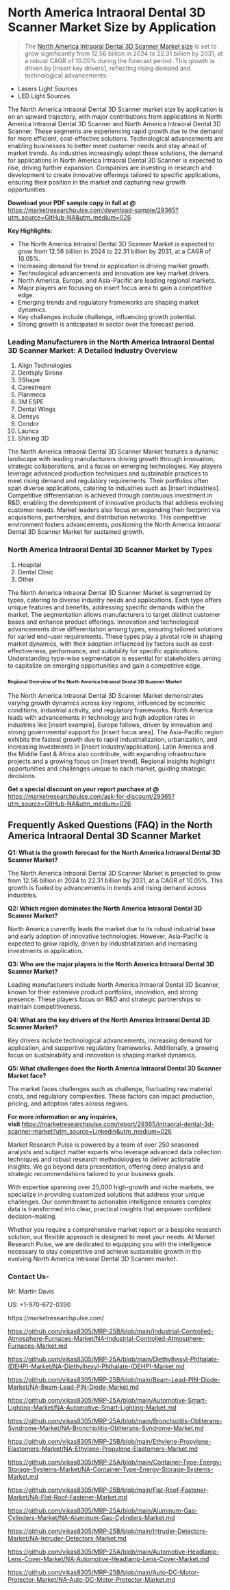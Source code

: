 
<h1>North America Intraoral Dental 3D Scanner Market&nbsp;Size by Application</h1><blockquote><p>The <a href="https://marketresearchpulse.com/download-sample/29365?utm_source=GitHub-NA&amp;utm_medium=026">North America Intraoral Dental 3D Scanner Market size</a> is set to grow significantly from 12.56 billion in 2024 to 22.31 billion by 2031, at a robust CAGR of 10.05% during the forecast period. This growth is driven by [insert key drivers], reflecting rising demand and technological advancements.</p></blockquote><ul><li>Lasers Light Sources<li> LED Light Sources</li></ul><p>The North America Intraoral Dental 3D Scanner market size by application is on an upward trajectory, with major contributions from applications in North America Intraoral Dental 3D Scanner and North America Intraoral Dental 3D Scanner. These segments are experiencing rapid growth due to the demand for more efficient, cost-effective solutions. Technological advancements are enabling businesses to better meet customer needs and stay ahead of market trends. As industries increasingly adopt these solutions, the demand for applications in North America Intraoral Dental 3D Scanner is expected to rise, driving further expansion. Companies are investing in research and development to create innovative offerings tailored to specific applications, ensuring their position in the market and capturing new growth opportunities.</p><p><strong>Download your PDF sample copy in full at @ </strong><a href="https://marketresearchpulse.com/download-sample/29365?utm_source=GitHub-NA&amp;utm_medium=026">https://marketresearchpulse.com/download-sample/29365?utm_source=GitHub-NA&amp;utm_medium=026</a></p><p><strong>Key Highlights: </strong></p><ul><li>The North America Intraoral Dental 3D Scanner Market is expected to grow from 12.56 billion in 2024 to 22.31 billion by 2031, at a CAGR of 10.05%.</li><li>Increasing demand for trend or application is driving market growth.</li><li>Technological advancements and innovation are key market drivers.</li><li>North America, Europe, and Asia-Pacific are leading regional markets.</li><li>Major players are focusing on insert focus area to gain a competitive edge.</li><li>Emerging trends and regulatory frameworks are shaping market dynamics.</li><li>Key challenges include challenge, influencing growth potential.</li><li>Strong growth is anticipated in sector over the forecast period.</li></ul><h3>Leading Manufacturers in the North America Intraoral Dental 3D Scanner Market: A Detailed Industry Overview</h3><ol><li>Align Technologies</li><li>Dentsply Sirona</li><li>3Shape</li><li>Carestream</li><li>Planmeca</li><li>3M ESPE</li><li>Dental Wings</li><li>Densys</li><li>Condor</li><li>Launca</li><li>Shining 3D</li></ol><div class="flex max-w-full flex-col flex-grow"><div class="min-h-8 text-message flex w-full flex-col items-end gap-2 whitespace-normal break-words [.text-message+&amp;]:mt-5" dir="auto" data-message-author-role="assistant" data-message-id="fd8432e4-4910-450d-b182-61b7bfb0a01f" data-message-model-slug="gpt-4o"><div class="flex w-full flex-col gap-1 empty:hidden first:pt-[3px]"><div class="markdown prose w-full break-words dark:prose-invert light"><p>The North America Intraoral Dental 3D Scanner Market features a dynamic landscape with leading manufacturers driving growth through innovation, strategic collaborations, and a focus on emerging technologies. Key players leverage advanced production techniques and sustainable practices to meet rising demand and regulatory requirements. Their portfolios often span diverse applications, catering to industries such as [insert industries]. Competitive differentiation is achieved through continuous investment in R&amp;D, enabling the development of innovative products that address evolving customer needs. Market leaders also focus on expanding their footprint via acquisitions, partnerships, and distribution networks. This competitive environment fosters advancements, positioning the North America Intraoral Dental 3D Scanner Market for sustained growth.</p></div></div></div></div><h3>North America Intraoral Dental 3D Scanner Market by Types</h3><ol><li>Hospital<li> Dental Clinic<li> Other</li></ol><div class="flex max-w-full flex-col flex-grow"><div class="min-h-8 text-message flex w-full flex-col items-end gap-2 whitespace-normal break-words [.text-message+&amp;]:mt-5" dir="auto" data-message-author-role="assistant" data-message-id="084470be-0bb7-4664-bddf-5156b4f41249" data-message-model-slug="gpt-4o-mini"><div class="flex w-full flex-col gap-1 empty:hidden first:pt-[3px]"><div class="markdown prose w-full break-words dark:prose-invert light"><p>The North America Intraoral Dental 3D Scanner Market is segmented by types, catering to diverse industry needs and applications. Each type offers unique features and benefits, addressing specific demands within the market. The segmentation allows manufacturers to target distinct customer bases and enhance product offerings. Innovation and technological advancements drive differentiation among types, ensuring tailored solutions for varied end-user requirements. These types play a pivotal role in shaping market dynamics, with their adoption influenced by factors such as cost-effectiveness, performance, and suitability for specific applications. Understanding type-wise segmentation is essential for stakeholders aiming to capitalize on emerging opportunities and gain a competitive edge.</p></div></div></div></div><h3><span style="font-size: 11px;">Regional Overview of the North America Intraoral Dental 3D Scanner Market</span></h3><div class="flex max-w-full flex-col flex-grow"><div class="min-h-8 text-message flex w-full flex-col items-end gap-2 whitespace-normal break-words [.text-message+&amp;]:mt-5" dir="auto" data-message-author-role="assistant" data-message-id="e9038762-ce64-4e30-91c9-9bd413514231" data-message-model-slug="gpt-4o-mini"><div class="flex w-full flex-col gap-1 empty:hidden first:pt-[3px]"><div class="markdown prose w-full break-words dark:prose-invert light"><p>The North America Intraoral Dental 3D Scanner Market demonstrates varying growth dynamics across key regions, influenced by economic conditions, industrial activity, and regulatory frameworks. North America leads with advancements in technology and high adoption rates in industries like [insert example]. Europe follows, driven by innovation and strong governmental support for [insert focus area]. The Asia-Pacific region exhibits the fastest growth due to rapid industrialization, urbanization, and increasing investments in [insert industry/application]. Latin America and the Middle East &amp; Africa also contribute, with expanding infrastructure projects and a growing focus on [insert trend]. Regional insights highlight opportunities and challenges unique to each market, guiding strategic decisions.</p></div></div></div></div><p><strong>Get a special discount on your report purchase at @ </strong><a href="https://marketresearchpulse.com/ask-for-discount/29365?utm_source=GitHub-NA&amp;utm_medium=026">https://marketresearchpulse.com/ask-for-discount/29365?utm_source=GitHub-NA&amp;utm_medium=026</a></p><h2>Frequently Asked Questions (FAQ) in the North America Intraoral Dental 3D Scanner Market</h2><p><strong>Q1: What is the growth forecast for the North America Intraoral Dental 3D Scanner Market?</strong></p><p>The North America Intraoral Dental 3D Scanner Market is projected to grow from 12.56 billion in 2024 to 22.31 billion by 2031, at a CAGR of 10.05%. This growth is fueled by advancements in trends and rising demand across industries.</p><p><strong>Q2: Which region dominates the North America Intraoral Dental 3D Scanner Market?</strong></p><p>North America currently leads the market due to its robust industrial base and early adoption of innovative technologies. However, Asia-Pacific is expected to grow rapidly, driven by industrialization and increasing investments in application.</p><p><strong>Q3: Who are the major players in the North America Intraoral Dental 3D Scanner Market?</strong></p><p>Leading manufacturers include North America Intraoral Dental 3D Scanner, known for their extensive product portfolios, innovation, and strong presence. These players focus on R&amp;D and strategic partnerships to maintain competitiveness.</p><p><strong>Q4: What are the key drivers of the North America Intraoral Dental 3D Scanner Market?</strong></p><p>Key drivers include technological advancements, increasing demand for application, and supportive regulatory frameworks. Additionally, a growing focus on sustainability and innovation is shaping market dynamics.</p><p><strong>Q5: What challenges does the North America Intraoral Dental 3D Scanner Market face?</strong></p><p>The market faces challenges such as challenge, fluctuating raw material costs, and regulatory complexities. These factors can impact production, pricing, and adoption rates across regions.</p><p><strong>For more information or any inquiries, visit&nbsp;</strong><a href="https://marketresearchpulse.com/report/29365/intraoral-dental-3d-scanner-market?utm_source=Linkedin&utm_medium=026">https://marketresearchpulse.com/report/29365/intraoral-dental-3d-scanner-market?utm_source=Linkedin&utm_medium=026</a></p><p>Market Research Pulse is powered by a team of over 250 seasoned analysts and subject matter experts who leverage advanced data collection techniques and robust research methodologies to deliver actionable insights. We go beyond data presentation, offering deep analysis and strategic recommendations tailored to your business goals.</p><p>With expertise spanning over 25,000 high-growth and niche markets, we specialize in providing customized solutions that address your unique challenges. Our commitment to actionable intelligence ensures complex data is transformed into clear, practical insights that empower confident decision-making.</p><p>Whether you require a comprehensive market report or a bespoke research solution, our flexible approach is designed to meet your needs. At Market Research Pulse, we are dedicated to equipping you with the intelligence necessary to stay competitive and achieve sustainable growth in the evolving North America Intraoral Dental 3D Scanner market.</p><h3><strong>Contact Us-</strong></h3><p>Mr. Martin Davis</p><p>US: +1-970-672-0390</p><p>https://marketresearchpulse.com/</p><p><a href="https://github.com/vikas8305/MRP-25B/blob/main/Industrial-Controlled-Atmosphere-Furnaces-Market/NA-Industrial-Controlled-Atmosphere-Furnaces-Market.md">https://github.com/vikas8305/MRP-25B/blob/main/Industrial-Controlled-Atmosphere-Furnaces-Market/NA-Industrial-Controlled-Atmosphere-Furnaces-Market.md</a></p><p><a href="https://github.com/vikas8305/MRP-25A/blob/main/Diethylhexyl-Phthalate-(DEHP)-Market/NA-Diethylhexyl-Phthalate-(DEHP)-Market.md">https://github.com/vikas8305/MRP-25A/blob/main/Diethylhexyl-Phthalate-(DEHP)-Market/NA-Diethylhexyl-Phthalate-(DEHP)-Market.md</a></p><p><a href="https://github.com/vikas8305/MRP-25B/blob/main/Beam-Lead-PIN-Diode-Market/NA-Beam-Lead-PIN-Diode-Market.md">https://github.com/vikas8305/MRP-25B/blob/main/Beam-Lead-PIN-Diode-Market/NA-Beam-Lead-PIN-Diode-Market.md</a></p><p><a href="https://github.com/vikas8305/MRP-25A/blob/main/Automotive-Smart-Lighting-Market/NA-Automotive-Smart-Lighting-Market.md">https://github.com/vikas8305/MRP-25A/blob/main/Automotive-Smart-Lighting-Market/NA-Automotive-Smart-Lighting-Market.md</a></p><p><a href="https://github.com/vikas8305/MRP-25A/blob/main/Bronchiolitis-Obliterans-Syndrome-Market/NA-Bronchiolitis-Obliterans-Syndrome-Market.md">https://github.com/vikas8305/MRP-25A/blob/main/Bronchiolitis-Obliterans-Syndrome-Market/NA-Bronchiolitis-Obliterans-Syndrome-Market.md</a></p><p><a href="https://github.com/vikas8305/MRP-25B/blob/main/Ethylene-Propylene-Elastomers-Market/NA-Ethylene-Propylene-Elastomers-Market.md">https://github.com/vikas8305/MRP-25B/blob/main/Ethylene-Propylene-Elastomers-Market/NA-Ethylene-Propylene-Elastomers-Market.md</a></p><p><a href="https://github.com/vikas8305/MRP-25A/blob/main/Container-Type-Energy-Storage-Systems-Market/NA-Container-Type-Energy-Storage-Systems-Market.md">https://github.com/vikas8305/MRP-25A/blob/main/Container-Type-Energy-Storage-Systems-Market/NA-Container-Type-Energy-Storage-Systems-Market.md</a></p><p><a href="https://github.com/vikas8305/MRP-25B/blob/main/Flat-Roof-Fastener-Market/NA-Flat-Roof-Fastener-Market.md">https://github.com/vikas8305/MRP-25B/blob/main/Flat-Roof-Fastener-Market/NA-Flat-Roof-Fastener-Market.md</a></p><p><a href="https://github.com/vikas8305/MRP-25A/blob/main/Aluminum-Gas-Cylinders-Market/NA-Aluminum-Gas-Cylinders-Market.md">https://github.com/vikas8305/MRP-25A/blob/main/Aluminum-Gas-Cylinders-Market/NA-Aluminum-Gas-Cylinders-Market.md</a></p><p><a href="https://github.com/vikas8305/MRP-25B/blob/main/Intruder-Detectors-Market/NA-Intruder-Detectors-Market.md">https://github.com/vikas8305/MRP-25B/blob/main/Intruder-Detectors-Market/NA-Intruder-Detectors-Market.md</a></p><p><a href="https://github.com/vikas8305/MRP-25A/blob/main/Automotive-Headlamp-Lens-Cover-Market/NA-Automotive-Headlamp-Lens-Cover-Market.md">https://github.com/vikas8305/MRP-25A/blob/main/Automotive-Headlamp-Lens-Cover-Market/NA-Automotive-Headlamp-Lens-Cover-Market.md</a></p><p><a href="https://github.com/vikas8305/MRP-25B/blob/main/Auto-DC-Motor-Protector-Market/NA-Auto-DC-Motor-Protector-Market.md">https://github.com/vikas8305/MRP-25B/blob/main/Auto-DC-Motor-Protector-Market/NA-Auto-DC-Motor-Protector-Market.md</a></p>
